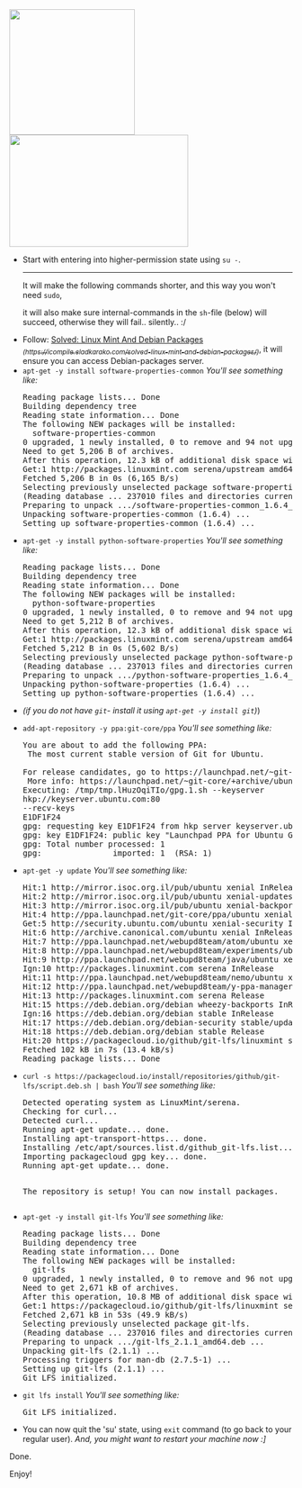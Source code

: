 <img src="https://icompile.eladkarako.com/_uploads/2017/06/icompile.eladkarako.com_git_lfs_logo.png" alt="" width="223" height="223" />

<img src="https://icompile.eladkarako.com/_uploads/2017/06/icompile.eladkarako.com_solved_linux_mint_version.png" alt="" width="318" height="199"/>

<!--more-->


<ul>
<li>Start with entering into higher-permission state using <code>su -</code>.
<hr/>
It will make the following commands shorter,
and this way you won't need <code>sudo</code>,

it will also make sure internal-commands in the <code>sh</code>-file (below) will succeed,
otherwise they will fail.. silently.. :/
</li>

<li>Follow:
<a href="https://icompile.eladkarako.com/solved-linux-mint-and-debian-packages/">Solved: Linux Mint And Debian Packages <sub><em>(https://icompile.eladkarako.com/solved-linux-mint-and-debian-packages/)</em></sub></a>,
it will ensure you can access Debian-packages server.
</li>

<li>
<code>apt-get -y install software-properties-common</code>
<em>You'll see something like:</em>
<pre>
Reading package lists... Done
Building dependency tree       
Reading state information... Done
The following NEW packages will be installed:
  software-properties-common
0 upgraded, 1 newly installed, 0 to remove and 94 not upgraded.
Need to get 5,206 B of archives.
After this operation, 12.3 kB of additional disk space will be used.
Get:1 http://packages.linuxmint.com serena/upstream amd64 software-properties-common all 1.6.4 [5,206 B]
Fetched 5,206 B in 0s (6,165 B/s)                     
Selecting previously unselected package software-properties-common.
(Reading database ... 237010 files and directories currently installed.)
Preparing to unpack .../software-properties-common_1.6.4_all.deb ...
Unpacking software-properties-common (1.6.4) ...
Setting up software-properties-common (1.6.4) ...
</pre>
</li>

<li>
<code>apt-get -y install python-software-properties</code>
<em>You'll see something like:</em>
<pre>
Reading package lists... Done
Building dependency tree       
Reading state information... Done
The following NEW packages will be installed:
  python-software-properties
0 upgraded, 1 newly installed, 0 to remove and 94 not upgraded.
Need to get 5,212 B of archives.
After this operation, 12.3 kB of additional disk space will be used.
Get:1 http://packages.linuxmint.com serena/upstream amd64 python-software-properties all 1.6.4 [5,212 B]
Fetched 5,212 B in 0s (5,602 B/s)                       
Selecting previously unselected package python-software-properties.
(Reading database ... 237013 files and directories currently installed.)
Preparing to unpack .../python-software-properties_1.6.4_all.deb ...
Unpacking python-software-properties (1.6.4) ...
Setting up python-software-properties (1.6.4) ...
</pre>
</li>

<li><em>(if you do not have <code>git</code>- install it using <code>apt-get -y install git</code>)</em>)<li>

<code>add-apt-repository -y ppa:git-core/ppa</code>
<em>You'll see something like:</em>
<pre>
You are about to add the following PPA:
 The most current stable version of Git for Ubuntu.

For release candidates, go to https://launchpad.net/~git-core/+archive/candidate .
 More info: https://launchpad.net/~git-core/+archive/ubuntu/ppa
Executing: /tmp/tmp.lHuzOqiTIo/gpg.1.sh --keyserver
hkp://keyserver.ubuntu.com:80
--recv-keys
E1DF1F24
gpg: requesting key E1DF1F24 from hkp server keyserver.ubuntu.com
gpg: key E1DF1F24: public key "Launchpad PPA for Ubuntu Git Maintainers" imported
gpg: Total number processed: 1
gpg:               imported: 1  (RSA: 1)
</pre>
</li>

<li>
<code>apt-get -y update</code>
<em>You'll see something like:</em>
<pre>
Hit:1 http://mirror.isoc.org.il/pub/ubuntu xenial InRelease
Hit:2 http://mirror.isoc.org.il/pub/ubuntu xenial-updates InRelease            
Hit:3 http://mirror.isoc.org.il/pub/ubuntu xenial-backports InRelease          
Hit:4 http://ppa.launchpad.net/git-core/ppa/ubuntu xenial InRelease            
Get:5 http://security.ubuntu.com/ubuntu xenial-security InRelease [102 kB]     
Hit:6 http://archive.canonical.com/ubuntu xenial InRelease                     
Hit:7 http://ppa.launchpad.net/webupd8team/atom/ubuntu xenial InRelease        
Hit:8 http://ppa.launchpad.net/webupd8team/experiments/ubuntu xenial InRelease 
Hit:9 http://ppa.launchpad.net/webupd8team/java/ubuntu xenial InRelease        
Ign:10 http://packages.linuxmint.com serena InRelease                          
Hit:11 http://ppa.launchpad.net/webupd8team/nemo/ubuntu xenial InRelease       
Hit:12 http://ppa.launchpad.net/webupd8team/y-ppa-manager/ubuntu xenial InRelease
Hit:13 http://packages.linuxmint.com serena Release                            
Hit:15 https://deb.debian.org/debian wheezy-backports InRelease                
Ign:16 https://deb.debian.org/debian stable InRelease
Hit:17 https://deb.debian.org/debian-security stable/updates InRelease
Hit:18 https://deb.debian.org/debian stable Release
Hit:20 https://packagecloud.io/github/git-lfs/linuxmint serena InRelease       
Fetched 102 kB in 7s (13.4 kB/s)                                               
Reading package lists... Done
</pre>
</li>

<li>
<code>curl -s https://packagecloud.io/install/repositories/github/git-lfs/script.deb.sh | bash</code>
<em>You'll see something like:</em>
<pre>
Detected operating system as LinuxMint/serena.
Checking for curl...
Detected curl...
Running apt-get update... done.
Installing apt-transport-https... done.
Installing /etc/apt/sources.list.d/github_git-lfs.list...done.
Importing packagecloud gpg key... done.
Running apt-get update... done.

The repository is setup! You can now install packages.
</pre>
</li>

<li>
<code>apt-get -y install git-lfs</code>
<em>You'll see something like:</em>
<pre>
Reading package lists... Done
Building dependency tree       
Reading state information... Done
The following NEW packages will be installed:
  git-lfs
0 upgraded, 1 newly installed, 0 to remove and 96 not upgraded.
Need to get 2,671 kB of archives.
After this operation, 10.8 MB of additional disk space will be used.
Get:1 https://packagecloud.io/github/git-lfs/linuxmint serena/main amd64 git-lfs amd64 2.1.1 [2,671 kB]
Fetched 2,671 kB in 53s (49.9 kB/s)                                            
Selecting previously unselected package git-lfs.
(Reading database ... 237016 files and directories currently installed.)
Preparing to unpack .../git-lfs_2.1.1_amd64.deb ...
Unpacking git-lfs (2.1.1) ...
Processing triggers for man-db (2.7.5-1) ...
Setting up git-lfs (2.1.1) ...
Git LFS initialized.
</pre>
</li>

<li>
<code>git lfs install</code>
<em>You'll see something like:</em>
<pre>
Git LFS initialized.
</pre>
</li>

<li>
You can now quit the 'su' state,
using <code>exit</code> command (to go back to your regular user).
<em>And, you might want to restart your machine now :]</em>
</li>

</ul>

Done.

Enjoy!

